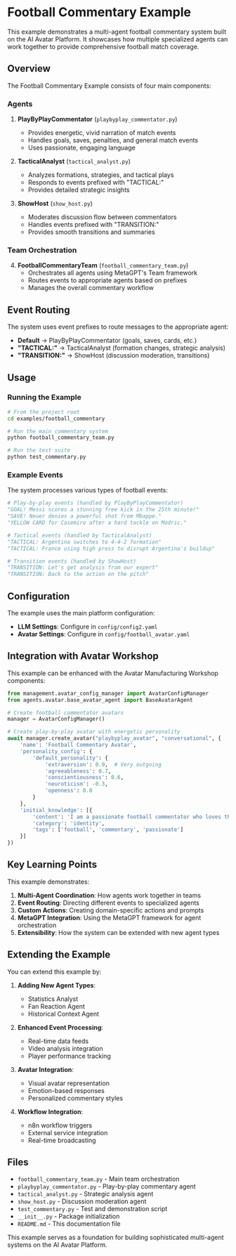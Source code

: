 # Football Commentary Example

This example demonstrates a multi-agent football commentary system built on the AI Avatar Platform. It showcases how multiple specialized agents can work together to provide comprehensive football match coverage.

## Overview

The Football Commentary Example consists of four main components:

### Agents

1. **PlayByPlayCommentator** (`playbyplay_commentator.py`)
   - Provides energetic, vivid narration of match events
   - Handles goals, saves, penalties, and general match events
   - Uses passionate, engaging language

2. **TacticalAnalyst** (`tactical_analyst.py`)
   - Analyzes formations, strategies, and tactical plays
   - Responds to events prefixed with "TACTICAL:"
   - Provides detailed strategic insights

3. **ShowHost** (`show_host.py`)
   - Moderates discussion flow between commentators
   - Handles events prefixed with "TRANSITION:"
   - Provides smooth transitions and summaries

### Team Orchestration

4. **FootballCommentaryTeam** (`football_commentary_team.py`)
   - Orchestrates all agents using MetaGPT's Team framework
   - Routes events to appropriate agents based on prefixes
   - Manages the overall commentary workflow

## Event Routing

The system uses event prefixes to route messages to the appropriate agent:

- **Default** → PlayByPlayCommentator (goals, saves, cards, etc.)
- **"TACTICAL:"** → TacticalAnalyst (formation changes, strategic analysis)
- **"TRANSITION:"** → ShowHost (discussion moderation, transitions)

## Usage

### Running the Example

```bash
# From the project root
cd examples/football_commentary

# Run the main commentary system
python football_commentary_team.py

# Run the test suite
python test_commentary.py
```

### Example Events

The system processes various types of football events:

```python
# Play-by-play events (handled by PlayByPlayCommentator)
"GOAL! Messi scores a stunning free kick in the 25th minute!"
"SAVE! Neuer denies a powerful shot from Mbappe."
"YELLOW CARD for Casemiro after a hard tackle on Modric."

# Tactical events (handled by TacticalAnalyst)
"TACTICAL: Argentina switches to 4-4-2 formation"
"TACTICAL: France using high press to disrupt Argentina's buildup"

# Transition events (handled by ShowHost)
"TRANSITION: Let's get analysis from our expert"
"TRANSITION: Back to the action on the pitch"
```

## Configuration

The example uses the main platform configuration:

- **LLM Settings**: Configure in `config/config2.yaml`
- **Avatar Settings**: Configure in `config/football_avatar.yaml`

## Integration with Avatar Workshop

This example can be enhanced with the Avatar Manufacturing Workshop components:

```python
from management.avatar_config_manager import AvatarConfigManager
from agents.avatar.base_avatar_agent import BaseAvatarAgent

# Create football commentator avatars
manager = AvatarConfigManager()

# Create play-by-play avatar with energetic personality
await manager.create_avatar("playbyplay_avatar", "conversational", {
    'name': 'Football Commentary Avatar',
    'personality_config': {
        'default_personality': {
            'extraversion': 0.9,  # Very outgoing
            'agreeableness': 0.7,
            'conscientiousness': 0.6,
            'neuroticism': -0.3,
            'openness': 0.8
        }
    },
    'initial_knowledge': [{
        'content': 'I am a passionate football commentator who loves the beautiful game',
        'category': 'identity',
        'tags': ['football', 'commentary', 'passionate']
    }]
})
```

## Key Learning Points

This example demonstrates:

1. **Multi-Agent Coordination**: How agents work together in teams
2. **Event Routing**: Directing different events to specialized agents
3. **Custom Actions**: Creating domain-specific actions and prompts
4. **MetaGPT Integration**: Using the MetaGPT framework for agent orchestration
5. **Extensibility**: How the system can be extended with new agent types

## Extending the Example

You can extend this example by:

1. **Adding New Agent Types**:
   - Statistics Analyst
   - Fan Reaction Agent
   - Historical Context Agent

2. **Enhanced Event Processing**:
   - Real-time data feeds
   - Video analysis integration
   - Player performance tracking

3. **Avatar Integration**:
   - Visual avatar representation
   - Emotion-based responses
   - Personalized commentary styles

4. **Workflow Integration**:
   - n8n workflow triggers
   - External service integration
   - Real-time broadcasting

## Files

- `football_commentary_team.py` - Main team orchestration
- `playbyplay_commentator.py` - Play-by-play commentary agent
- `tactical_analyst.py` - Strategic analysis agent  
- `show_host.py` - Discussion moderation agent
- `test_commentary.py` - Test and demonstration script
- `__init__.py` - Package initialization
- `README.md` - This documentation file

This example serves as a foundation for building sophisticated multi-agent systems on the AI Avatar Platform.